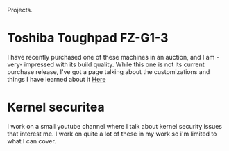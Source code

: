 Projects.
# Toshiba Toughpad FZ-G1-3

I have recently purchased one of these machines in an auction, and I am -very- impressed with its build quality.   While this one is not its current purchase release, I've got a page talking about the customizations and things I have learned about it 
[Here](./toshiba-toughpad-fz-g1-3.md)


# Kernel securitea

I work on a small youtube channel where I talk about kernel security issues that interest me.  I work on quite a lot of these in my work so i'm limited to what I can cover.
